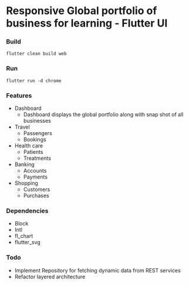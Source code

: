 # Responsive Global portfolio of business for learning - Flutter UI
### Build
```shell
flutter clean build web
```
### Run
```shell
flutter run -d chrome
```

### Features 
- Dashboard
  - Dashboard displays the global portfolio along with snap shot of all businesses
- Travel 
  - Passengers
  - Bookings
- Health care
  - Patients
  - Treatments
- Banking
  - Accounts
  - Payments
- Shopping
  - Customers
  - Purchases

### Dependencies
- Block
- Intl
- fl_chart
- flutter_svg

### Todo
- Implement Repository for fetching dynamic data from REST services
- Refactor layered architecture

